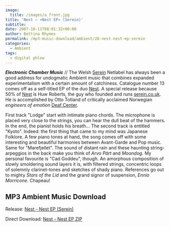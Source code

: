 ```yaml
---
image:
  title: /images/a_front.jpg
title: 'Nest – »Nest EP« (Serein)'
subtitle: 
date: 2007-10-11T08:01:32+00:00
author: Bettina Rhymes
permalink: /mp3-music-download/ambient/28-nest-nest-ep-serein
categories:
  - Ambient
tags:
  - digital phlow
---
```

***Electronic Chamber Music*** // The Welsh [Serein](http://www.serein.co.uk "Serein Website") Netlabel has always been a good address for undogmatic Ambient music that combines expanded experimentalism with a certain amount of catchiness. Catalogue number 13 comes off as a self-titled EP of the duo [Nest](http://serein.co.uk/music/ser013/ "Nest @ Serein"). A special release because 50% of [Nest](http://serein.co.uk/music/ser013/ "Nest @ Serein") is Huw Roberts, the guy who founded and runs [serein.co.uk](http://www.serein.co.uk "Serein Website"). He is accomplished by Otto Totland of critically acclaimed Norwegian _engineers of emotion_ [Deaf Center](http://www.myspace.com/deafcenter "Deaf Center @ myspace.com").<!--more-->

<!--adsense-->

First track "Lodge" start with intimate piano chords. The microphone is placed very close to the strings, you can hear the dull beat of the hammers. In the end, the pianist holds his breath… The second track is entitled "Kyoto". Indeed: the first thing that came to my mind was Japanese Folklore. A few piano tones at hand, the song comes off with some interesting and beautiful harmonies between Avant-Garde and Pop music. Same for "Marefjellet". The sound of distant rain and these haunting string-arpeggios in the back make you think of _Arvo Pärt_ and _Moondog_. My personal favourite is "Cad Goddeu", though. An amorphous composition of slowly smoldering sound layers it is, with filtered strings, concentric loops of solemnly clarinet-tones and sketches of shady piano. References go out to mighty _Stars of the Lid_ and the grand signor of suspension, _Ennio Morricone_. Chapeau!

## MP3 Ambient Music Download

Release: [Nest - Nest EP (Serein)](http://serein.co.uk/music/ser013/ "Nest @ serein.co.uk")
  
Direct Download: [Nest - Nest EP ZIP](http://serein.co.uk/compress/ser013)